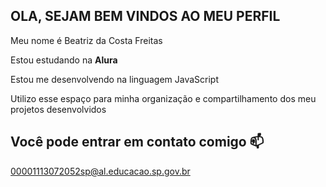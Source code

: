 ## OLA, SEJAM BEM VINDOS AO MEU PERFIL

Meu nome é Beatriz da Costa Freitas 

Estou estudando na **Alura**

Estou me desenvolvendo na linguagem JavaScript

Utilizo esse espaço para minha organização e compartilhamento dos meu projetos desenvolvidos

## Você pode entrar em contato comigo 📫

00001113072052sp@al.educacao.sp.gov.br
